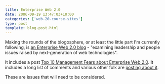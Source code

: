 ```yaml
---
title: Enterprise Web 2.0
date: 2006-09-19 13:47:03+10:00
categories: ['web-20-course-sites']
type: post
template: blog-post.html
---
```

Making the rounds of the blogosphere, or at least the little part I'm currently following, is [an Enterprise Web 2.0 blog](http://www.enterpriseweb2.com/) - "examining leadership and people issues raised by next-generation of web technologies".

It includes a post [Top 10 Management Fears about Enterprise Web 2.0](http://www.enterpriseweb2.com/?p=10). It includes a long list of comments and various other folk are [posting about it](http://www.innovationcreators.com/2006/07/enterprise_web_20_great_site_i.html).

These are issues that will need to be considered.